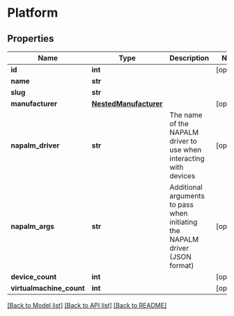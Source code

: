 # Platform

## Properties
Name | Type | Description | Notes
------------ | ------------- | ------------- | -------------
**id** | **int** |  | [optional] 
**name** | **str** |  | 
**slug** | **str** |  | 
**manufacturer** | [**NestedManufacturer**](NestedManufacturer.md) |  | [optional] 
**napalm_driver** | **str** | The name of the NAPALM driver to use when interacting with devices | [optional] 
**napalm_args** | **str** | Additional arguments to pass when initiating the NAPALM driver (JSON format) | [optional] 
**device_count** | **int** |  | [optional] 
**virtualmachine_count** | **int** |  | [optional] 

[[Back to Model list]](../README.md#documentation-for-models) [[Back to API list]](../README.md#documentation-for-api-endpoints) [[Back to README]](../README.md)


